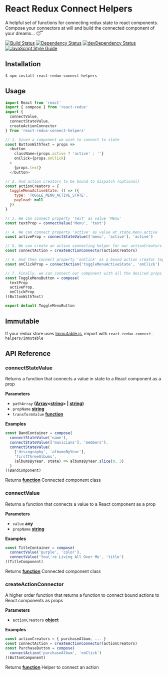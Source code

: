 # React Redux Connect Helpers

A helpful set of functions for connecting redux state to react components.  
Compose your connectors at will and build the connected component of your dreams... 😴

[![Build Status](https://travis-ci.org/rongierlach/react-redux-connect-helpers.svg?branch=master)](https://travis-ci.org/rongierlach/react-redux-connect-helpers) [![Dependency Status](https://david-dm.org/rongierlach/react-redux-connect-helpers.svg)](https://david-dm.org/rongierlach/react-redux-connect-helpers) [![devDependency Status](https://david-dm.org/rongierlach/react-redux-connect-helpers/dev-status.svg)](https://david-dm.org/rongierlach/react-redux-connect-helpers#info=devDependencies) [![JavaScript Style Guide](https://img.shields.io/badge/code_style-standard-brightgreen.svg)](https://standardjs.com)  

## Installation

`$ npm install react-redux-connect-helpers`

## Usage
```javascript
import React from 'react'
import { compose } from 'react-redux'
import {
  connectValue,
  connectStateValue,
  createActionConnector
} from 'react-redux-connect-helpers'

// 1. Given a component we wish to connect to state
const ButtonWithText = props =>
  <button
    className={props.active ? 'active' : ''}
    onClick={props.onClick}
  >
    {props.text}
  </button>

// 2. And action creators to be bound to dispatch (optional)
const actionCreators = {
  toggleMenuActiveState: () => ({
    type: 'TOGGLE_MENU_ACTIVE_STATE',
    payload: null
  })
}

// 3. We can connect property 'text' as value 'Menu'
const textProp = connectValue('Menu', 'text')

// 4. We can connect property 'active' as value at state.menu.active
const activeProp = connectStateValue(['menu', 'active'], 'active')

// 5. We can create an action connecting helper for our actionCreators
const connectAction = createActionConnector(actionCreators)

// 6. And then connect property 'onClick' as a bound action creator toggleMenuActiveState
const onClickProp = connectAction('toggleMenuActiveState', 'onClick')

// 7. Finally, we can connect our component with all the desired props
const ToggleMenuButton = compose(
  textProp
  activeProp,
  onClickProp
)(ButtonWithText)

export default ToggleMenuButton
```

## Immutable
If your redux store uses <a href="https://facebook.github.io/immutable-js/">Immutable.js</a>, import with `react-redux-connect-helpers/immutable`

## API Reference

<!-- Generated by documentation.js. Update this documentation by updating the source code. -->

### connectStateValue

Returns a function that connects a value in state to a React component as a prop

**Parameters**

-   `pathArray` **([Array](https://developer.mozilla.org/en-US/docs/Web/JavaScript/Reference/Global_Objects/Array)&lt;[string](https://developer.mozilla.org/en-US/docs/Web/JavaScript/Reference/Global_Objects/String)> | [string](https://developer.mozilla.org/en-US/docs/Web/JavaScript/Reference/Global_Objects/String))**
-   `propName` **[string](https://developer.mozilla.org/en-US/docs/Web/JavaScript/Reference/Global_Objects/String)**
-   `transformValue` **[function](https://developer.mozilla.org/en-US/docs/Web/JavaScript/Reference/Statements/function)**

**Examples**

```javascript
const BandContainer = compose(
  connectStateValue('name'),
  connectStateValue(['musicians'], 'members'),
  connectStateValue(
    ['discography', 'albumsByYear'],
    'firstThreeAlbums',
    (albumsByYear, state) => albumsByYear.slice(0, 3)
  )
)(BandComponent)
```

Returns **[function](https://developer.mozilla.org/en-US/docs/Web/JavaScript/Reference/Statements/function)** Connected component class

### connectValue

Returns a function that connects a value to a React component as a prop

**Parameters**

-   `value` **any**
-   `propName` **[string](https://developer.mozilla.org/en-US/docs/Web/JavaScript/Reference/Global_Objects/String)**

**Examples**

```javascript
const TitleContainer = compose(
  connectValue('purple', 'color'),
  connectValue('You\'re Living All Over Me', 'title')
)(TitleComponent)
```

Returns **[function](https://developer.mozilla.org/en-US/docs/Web/JavaScript/Reference/Statements/function)** Connected component class

### createActionConnector

A higher order function that returns a function to connect bound actions to React components as props

**Parameters**

-   `actionCreators` **[object](https://developer.mozilla.org/en-US/docs/Web/JavaScript/Reference/Global_Objects/Object)**

**Examples**

```javascript
const actionCreators = { purchaseAlbum, ... }
const connectAction = createActionConnector(actionCreators)
const PurchaseButton = compose(
  connectAction('purchaseAlbum', 'onClick')
)(ButtonComponent)
```

Returns **[function](https://developer.mozilla.org/en-US/docs/Web/JavaScript/Reference/Statements/function)** Helper to connect an action
